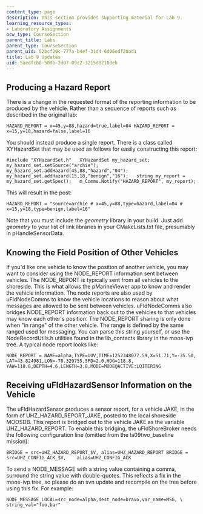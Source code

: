 ```yaml
---
content_type: page
description: This section provides supporting material for Lab 9.
learning_resource_types:
- Laboratory Assignments
ocw_type: CourseSection
parent_title: Labs
parent_type: CourseSection
parent_uid: 52bcf20c-777a-b4ef-31d4-6d96edf20ad1
title: Lab 9 Updates
uid: 5aedfcb8-509b-2d07-09c2-3215d8218deb
---
```


Producing a Hazard Report
-------------------------

There is a change in the requested format of the reporting information to be produced by the vehicle. Rather than a sequence of reports such as described in the original lab:

```
HAZARD_REPORT = x=45,y=88,hazard=true,label=04 HAZARD_REPORT = x=15,y=18,hazard=false,label=16
```

You should instead produce a single report. There is a class called XYHazardSet that may be used as follows for easily constructing this report:

```
#include "XYHazardSet.h"   XYHazardSet my_hazard_set;   my_hazard_set.setSource("archie");  my_hazard_set.addHazard(45,88,"hazard","04");  my_hazard_set.addHazard(15,18,"benign","16");   string my_report = my_hazard_set.getSpec();   m_Comms.Notify("HAZARD_REPORT", my_report);
```

This will result in the post:

```
HAZARD_REPORT = "source=archie # x=45,y=88,type=hazard,label=04 #                  x=15,y=18,type=benign,label=16"
```

Note that you must include the _geometry_ library in your build. Just add _geometry_ to your list of link libraries in your CMakeLists.txt file, presumably in pHandleSensorData.

Knowing the Field Position of Other Vehicles
--------------------------------------------

If you'd like one vehicle to know the position of another vehicle, you may want to consider using the NODE\_REPORT information sent between vehicles. The NODE\_REPORT is typically sent from all vehicles to the shoreside. This is what allows the pMarineViewer app to know and render the vehicle information. The node reports are also used by uFldNodeComms to know the vehicle locations to reason about what messages are allowed to be sent between vehicles. uFldNodeComms also bridges NODE\_REPORT information back out to the vehicles to that vehicles may know each other's position. The NODE\_REPORT sharing is only done when "in range" of the other vehicle. The range is defined by the same ranged used for messaging. You can parse this string yourself, or use the NodeRecordUtils.h utilities found in the lib\_contacts library in the moos-ivp tree. A typical node report looks like:

```
NODE_REPORT = NAME=alpha,TYPE=UUV,TIME=1252348077.59,X=51.71,Y=-35.50,               LAT=43.824981,LON=-70.329755,SPD=2.0,HDG=118.8,                        YAW=118.8,DEPTH=4.6,LENGTH=3.8,MODE=MODE@ACTIVE:LOITERING
```

Receiving uFldHazardSensor Information on the Vehicle
-----------------------------------------------------

The uFldHazardSensor produces a sensor report, for a vehicle JAKE, in the form of UHZ\_HAZARD\_REPORT\_JAKE, posted to the local shoreside MOOSDB. This report is bridged out to the vehicle JAKE as the variable UHZ\_HAZARD\_REPORT. To enable this bridging, the uFldShoreBroker needs the following configuration line (omitted from the la09two\_baseline mission):

```
BRIDGE = src=UHZ_HAZARD_REPORT_$V, alias=UHZ_HAZARD_REPORT BRIDGE = src=UHZ_CONFIG_ACK_$V,    alias=UHZ_CONFIG_ACK
```

To send a NODE\_MESSAGE with a string value containing a comma, surround the string value with double-quotes. This reflects a fix in the moos-ivp tree, so please do an svn update and recompile on the tree before using this fix. For example:

```
NODE_MESSAGE_LOCAL=src_node=alpha,dest_node=bravo,var_name=MSG, \                    string_val="foo,bar"
```